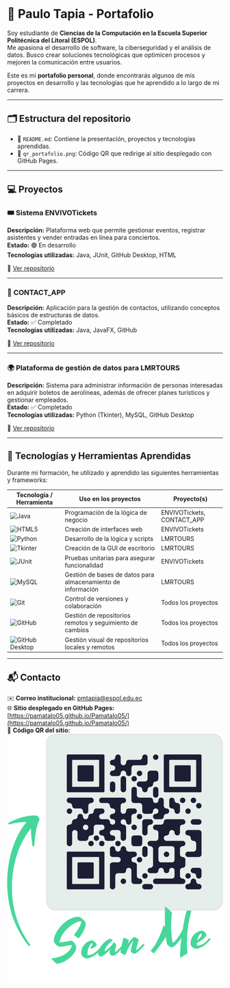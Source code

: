 # 👋 Paulo Tapia - Portafolio

Soy estudiante de **Ciencias de la Computación en la Escuela Superior Politécnica del Litoral (ESPOL)**.  
Me apasiona el desarrollo de software, la ciberseguridad y el análisis de datos. Busco crear soluciones tecnológicas que optimicen procesos y mejoren la comunicación entre usuarios.  

Este es mi **portafolio personal**, donde encontrarás algunos de mis proyectos en desarrollo y las tecnologías que he aprendido a lo largo de mi carrera.  

---

## 🗂️ Estructura del repositorio

- 📄 `README.md`: Contiene la presentación, proyectos y tecnologías aprendidas.  
- 🧾 `qr_portafolio.png`: Código QR que redirige al sitio desplegado con GitHub Pages.

---

## 💻 Proyectos

### 🎟️ **Sistema ENVIVOTickets**
**Descripción:** Plataforma web que permite gestionar eventos, registrar asistentes y vender entradas en línea para conciertos.  
**Estado:** 🟢 En desarrollo  
**Tecnologías utilizadas:** Java, JUnit, GitHub Desktop, HTML

🔗 [Ver repositorio](https://github.com/Pamatalo05/Sistema-ENVIVOTICKETS)

---

### 📇 **CONTACT_APP**
**Descripción:** Aplicación para la gestión de contactos, utilizando conceptos básicos de estructuras de datos.  
**Estado:** ✅ Completado  
**Tecnologías utilizadas:** Java, JavaFX, GitHub  

🔗 [Ver repositorio](https://github.com/Pamatalo05/CONTACT-APP)

---

### 🌍 **Plataforma de gestión de datos para LMRTOURS**
**Descripción:** Sistema para administrar información de personas interesadas en adquirir boletos de aerolíneas, además de ofrecer planes turísticos y gestionar empleados.  
**Estado:** ✅ Completado  
**Tecnologías utilizadas:** Python (Tkinter), MySQL, GitHub Desktop  

🔗 [Ver repositorio](https://github.com/Pamatalo05/LMR-TOURS)

---

## 🧰 Tecnologías y Herramientas Aprendidas

Durante mi formación, he utilizado y aprendido las siguientes herramientas y frameworks:


| Tecnología / Herramienta | Uso en los proyectos | Proyecto(s) |
|--------------------------|--------------------|-------------|
| ![Java](https://img.shields.io/badge/Java-ED8B00?style=for-the-badge&logo=java&logoColor=white)| Programación de la lógica de negocio | ENVIVOTickets, CONTACT_APP |
| ![HTML5](https://img.shields.io/badge/HTML5-E34F26?style=for-the-badge&logo=html5&logoColor=white)| Creación de interfaces web | ENVIVOTickets |
| ![Python](https://img.shields.io/badge/Python-3776AB?style=for-the-badge&logo=python&logoColor=white)| Desarrollo de la lógica y scripts | LMRTOURS |
| ![Tkinter](https://img.shields.io/badge/Tkinter-FF6F00?style=for-the-badge&logo=python&logoColor=white)| Creación de la GUI de escritorio | LMRTOURS |
| ![JUnit](https://img.shields.io/badge/JUnit-25A162?style=for-the-badge&logo=junit5&logoColor=white)| Pruebas unitarias para asegurar funcionalidad | ENVIVOTickets |
| ![MySQL](https://img.shields.io/badge/MySQL-4479A1?style=for-the-badge&logo=mysql&logoColor=white)| Gestión de bases de datos para almacenamiento de información | LMRTOURS |
| ![Git](https://img.shields.io/badge/Git-F05032?style=for-the-badge&logo=git&logoColor=white)| Control de versiones y colaboración | Todos los proyectos |
| ![GitHub](https://img.shields.io/badge/GitHub-181717?style=for-the-badge&logo=github&logoColor=white)| Gestión de repositorios remotos y seguimiento de cambios | Todos los proyectos |
| ![GitHub Desktop](https://img.shields.io/badge/GitHub_Desktop-000000?style=for-the-badge&logo=github&logoColor=white)| Gestión visual de repositorios locales y remotos | Todos los proyectos |

---

## 📬 Contacto

✉️ **Correo institucional:** pmtapia@espol.edu.ec  
🌐 **Sitio desplegado en GitHub Pages:** [https://pamatalo05.github.io/Pamatalo05/](https://pamatalo05.github.io/Pamatalo05/)  
📎 **Código QR del sitio:**  
![QR del sitio](qr-paulo-tapia.png)

